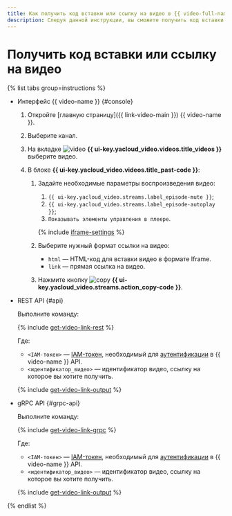 ```yaml
---
title: Как получить код вставки или ссылку на видео в {{ video-full-name }}
description: Следуя данной инструкции, вы сможете получить код вставки и ссылку на видео в сервисе {{ video-full-name }}.
---
```


# Получить код вставки или ссылку на видео

{% list tabs group=instructions %}

- Интерфейс {{ video-name }} {#console}

  1. Откройте [главную страницу]({{ link-video-main }}) {{ video-name }}.
  1. Выберите канал.
  1. На вкладке ![video](../../../_assets/console-icons/circle-play.svg) **{{ ui-key.yacloud_video.videos.title_videos }}** выберите видео.
  1. В блоке **{{ ui-key.yacloud_video.videos.title_past-code }}**:

      1. Задайте необходимые параметры воспроизведения видео:

          1. `{{ ui-key.yacloud_video.streams.label_episode-mute }}`;
          1. `{{ ui-key.yacloud_video.streams.label_episode-autoplay }}`;
          1. `Показывать элементы управления в плеере`.

          {% include [iframe-settings](../../../_includes/video/iframe-settings.md) %}

      1. Выберите нужный формат ссылки на видео:

          * `html` — HTML-код для вставки видео в формате Iframe.
          * `link` — прямая ссылка на видео.

      1. Нажмите кнопку ![copy](../../../_assets/console-icons/copy.svg) **{{ ui-key.yacloud_video.streams.action_copy-code }}**.

- REST API {#api}

  Выполните команду:

  {% include [get-video-link-rest](../../../_includes/video/get-video-link-rest.md) %}

  Где:
  * `<IAM-токен>` — [IAM-токен](../../../iam/concepts/authorization/iam-token.md), необходимый для [аутентификации](../../api-ref/authentication.md) в {{ video-name }} API.
  * `<идентификатор_видео>` — идентификатор видео, ссылку на которое вы хотите получить.

  {% include [get-video-link-output](../../../_includes/video/get-video-link-output.md) %}

- gRPC API {#grpc-api}

  Выполните команду:

  {% include [get-video-link-grpc](../../../_includes/video/get-video-link-grpc.md) %}

  Где:
  * `<IAM-токен>` — [IAM-токен](../../../iam/concepts/authorization/iam-token.md), необходимый для [аутентификации](../../api-ref/authentication.md) в {{ video-name }} API.
  * `<идентификатор_видео>` — идентификатор видео, ссылку на которое вы хотите получить.

  {% include [get-video-link-output](../../../_includes/video/get-video-link-output.md) %}

{% endlist %}